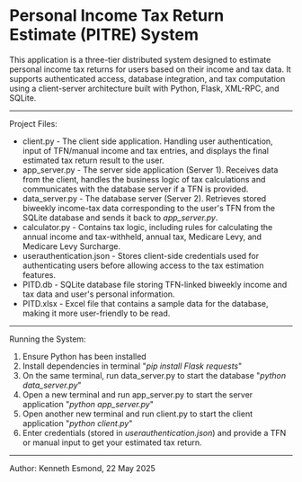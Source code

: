 **Personal Income Tax Return Estimate (PITRE) System**
====================================================

This application is a three-tier distributed system designed to estimate personal income tax returns for users based on their income and tax data. It supports authenticated access, database integration, and tax computation using a client-server architecture built with Python, Flask, XML-RPC, and SQLite.

----------
Project Files:
- client.py - The client side application. Handling user authentication, input of TFN/manual income and tax entries, and displays the final estimated tax return result to the user.
- app_server.py - The server side application (Server 1). Receives data from the client, handles the business logic of tax calculations and communicates with the database server if a TFN is provided.
- data_server.py - The database server (Server 2). Retrieves stored biweekly income-tax data corresponding to the user's TFN from the SQLite database and sends it back to _app_server.py_.
- calculator.py - Contains tax logic, including rules for calculating the annual income and tax-withheld, annual tax, Medicare Levy, and Medicare Levy Surcharge.
- userauthentication.json - Stores client-side credentials used for authenticating users before allowing access to the tax estimation features.
- PITD.db - SQLite database file storing TFN-linked biweekly income and tax data and user's personal information.
- PITD.xlsx - Excel file that contains a sample data for the database, making it more user-friendly to be read.

----------
Running the System:
1. Ensure Python has been installed
2. Install dependencies in terminal "_pip install Flask requests_"
3. On the same terminal, run data_server.py to start the database "_python data_server.py_"
4. Open a new terminal and run app_server.py to start the server application "_python app_server.py_"
5. Open another new terminal and run client.py to start the client application "_python client.py_"
6. Enter credentials (stored in _userauthentication.json_) and provide a TFN or manual input to get your estimated tax return.

----------
Author:
Kenneth Esmond,
22 May 2025
